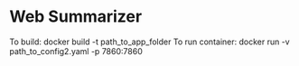 # Web Summarizer
To build:
docker build -t <name> path_to_app_folder
To run container:
docker run -v path_to_config2.yaml -p 7860:7860 <name>
